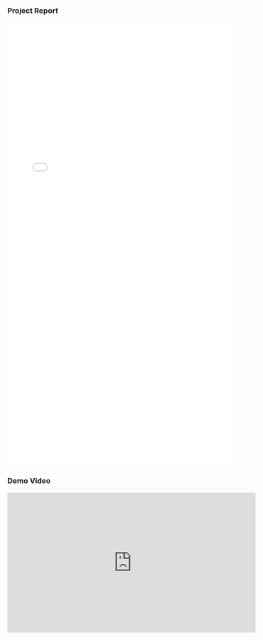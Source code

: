 <h3>Project Report</h3>
<iframe src="/assets/pdf/fyp_report.pdf" style="width: 100%;height: 1000px;border: none;"></iframe>
<h3>Demo Video</h3>
<iframe width="560" height="315" src="https://www.youtube.com/embed/mzQbhJDmUGw?si=rbqS6j7cAXhp9jz-" title="YouTube video player" frameborder="0" allow="accelerometer; autoplay; clipboard-write; encrypted-media; gyroscope; picture-in-picture; web-share" referrerpolicy="strict-origin-when-cross-origin" allowfullscreen></iframe>